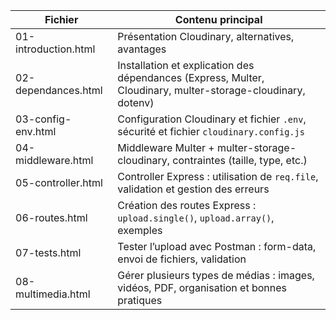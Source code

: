 | Fichier              | Contenu principal                                                                                            |
| -------------------- | ------------------------------------------------------------------------------------------------------------ |
| 01-introduction.html | Présentation Cloudinary, alternatives, avantages                                                             |
| 02-dependances.html  | Installation et explication des dépendances (Express, Multer, Cloudinary, multer-storage-cloudinary, dotenv) |
| 03-config-env.html   | Configuration Cloudinary et fichier `.env`, sécurité et fichier `cloudinary.config.js`                       |
| 04-middleware.html   | Middleware Multer + multer-storage-cloudinary, contraintes (taille, type, etc.)                              |
| 05-controller.html   | Controller Express : utilisation de `req.file`, validation et gestion des erreurs                            |
| 06-routes.html       | Création des routes Express : `upload.single()`, `upload.array()`, exemples                                  |
| 07-tests.html        | Tester l’upload avec Postman : form-data, envoi de fichiers, validation                                      |
| 08-multimedia.html   | Gérer plusieurs types de médias : images, vidéos, PDF, organisation et bonnes pratiques                      |
